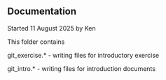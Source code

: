 ## Documentation
Started 11 August 2025 by Ken

This folder contains

git_exercise.* - writing files for introductory exercise

git_intro.* - writing files for introduction documents